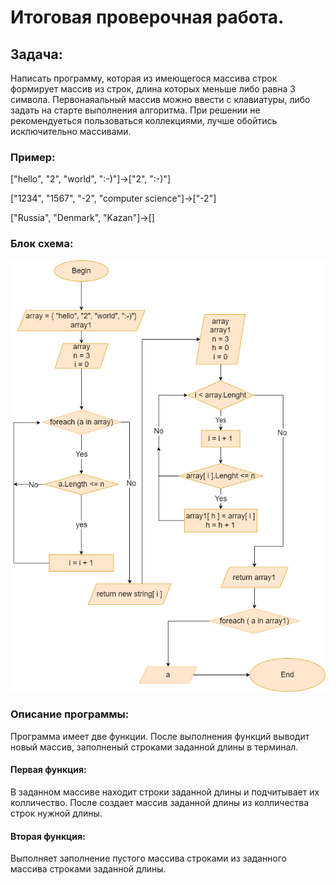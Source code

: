 # Итоговая проверочная работа.

## Задача: 
Написать программу, которая из имеющегося массива строк формирует массив из строк,
длина которых меньше либо равна 3 символа. Первонаяальный массив можно ввести с клавиатуры,
либо задать на старте выполнения алгоритма. При решении не рекомендуеться пользоваться коллекциями, лучше обойтись исключительно массивами.

### Пример:
["hello", "2", "world", ":-)"]->["2", ":-)"]

["1234", "1567", "-2", "computer science"]->["-2"]

["Russia", "Denmark", "Kazan"]->[]

### Блок схема:

![Блок схема кода](/images/Block_diagram.png)

### Описание программы:

Программа имеет две функции. После выполнения функций выводит новый массив, заполненый строками заданной длины в терминал.

#### Первая функция: 

В заданном массиве находит строки заданной длины и подчитывает их колличество. После создает массив заданной длины из колличества строк нужной длины.

#### Вторая функция: 

Выполняет заполнение пустого массива строками из заданного массива строками заданной длины.
